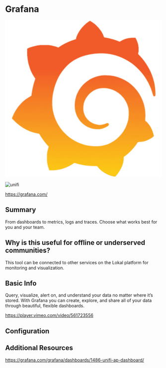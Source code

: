 # Grafana


![Alt text](graf2.jpg)

![unifi](https://grafana.com/api/dashboards/1486/images/7547/image)


https://grafana.com/

## Summary

From dashboards to metrics, logs and traces. Choose what works best for you and your team.


## Why is this useful for offline or underserved communities?

This tool can be connected to other services on the Lokal platform for monitoring and visualization.

## Basic Info

Query, visualize, alert on, and understand your data no matter where it’s stored. With Grafana you can create, explore, and share all of your data through beautiful, flexible dashboards.

https://player.vimeo.com/video/561723556

## Configuration



## Additional Resources

https://grafana.com/grafana/dashboards/1486-unifi-ap-dashboard/
